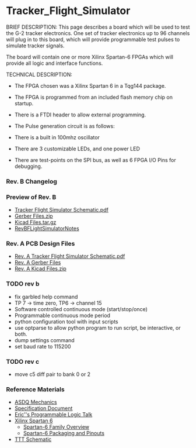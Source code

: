 # Tracker_Flight_Simulator
BRIEF DESCRIPTION: This page describes a board which will be used to test the G-2 tracker electronics.
One set of tracker electronics up to 96 channels will plug in to this board, which
will provide programmable test pulses to simulate tracker signals.

The board will contain one or more Xilinx Spartan-6 FPGAs which will provide
all logic and interface functions.

TECHNICAL DESCRIPTION:
 * The FPGA chosen was a Xilinx Spartan 6 in a Tqg144 package.
 * The FPGA is programmed from an included flash memory chip on startup.
 * There is a FTDI header to allow external programming.
 * The Pulse generation circuit is as follows:






 * There is a built in 100mhz oscillator
 * There are 3 customizable LEDs, and one power LED
 * There are test-points on the SPI bus, as well as 6 FPGA I/O Pins for debugging.

### Rev. B Changelog










### Preview of Rev. B

 * [Tracker Flight Simulator Schematic.pdf](http://ohm.bu.edu/~dean/G-2%20Tracker%20rev%20b/Tracker%20Flight%20Simulator.pdf)
 * [Gerber Files.zip](http://ohm.bu.edu/~dean/G-2%20Tracker%20rev%20b/gerber.zip)
 * [Kicad Files.tar.gz](http://ohm.bu.edu/~dean/G-2%20Tracker%20rev%20b.tar.gz)
 * [RevBFLightSimulatorNotes](RevBFLightSimulatorNotes.md)

### Rev. A PCB Design Files

 * [Rev. A Tracker Flight Simulator Schematic.pdf](http://ohm.bu.edu/~dean/archive/G-2_tracker_rev_a/Tracker%20Flight%20Simulator.pdf)
 * [Rev. A Gerber Files](http://ohm.bu.edu/~dean/archive/G-2_tracker_rev_a/gerber/)
 * [Rev. A Kicad Files.zip](http://ohm.bu.edu/~dean/archive/G-2_tracker.tar.gz)

### TODO rev b
 * fix garbled help command
 * TP 7 -> time zero, TP6 -> channel 15
 * Software controlled continuous mode (start/stop/once)
 * Programmable continuous mode period
 * python configuration tool with input scripts
 * use optparse to allow python program to run script, be interactive, or  both.
 * dump settings command
 * set baud rate to 115200

### TODO rev c
 * move c5 diff pair to bank 0 or 2

### Reference Materials

 * [ASDQ Mechanics](http://ohm.bu.edu/~hazen/G-2/ASDQ_Board_Corr_Dim.pdf)
 * [Specification Document](https://docs.google.com/document/d/1K7rcS4AEiRYQ67VvqTu7JBpeAS5PouwPZhBZtYDJAos/edit?usp=sharing)
 * [Eric''s Programmable Logic Talk](http://ohm.bu.edu/~hazen/NEPPSR2005/Trigger_Electronics_Hazen_part2.pdf)
 * [Xilinx Spartan 6](http://www.xilinx.com/products/silicon-devices/fpga/spartan-6/index.htm)
   * [Spartan-6 Family Overview](http://www.xilinx.com/support/documentation/data_sheets/ds160.pdf)
   * [Spartan-6 Packaging and Pinouts](http://www.xilinx.com/support/documentation/user_guides/ug385.pdf)
 * [TTT Schematic](http://ohm.bu.edu/~cwoodall/TTT/hardware/archive/rev/b/CMS_Gadget_sch.pdf)
